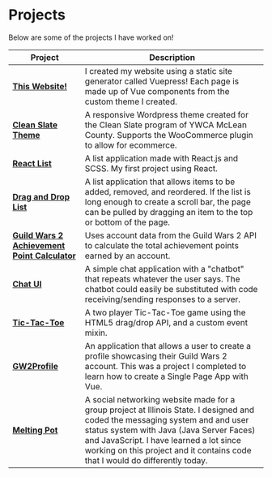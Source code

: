 # Projects

Below are some of the projects I have worked on!

Project | Description
---|---
**[This Website!](https://github.com/BrotherGilburt/PerryKaufman)** | I created my website using a static site generator called Vuepress! Each page is made up of Vue components from the custom theme I created.
**[Clean Slate Theme](https://github.com/BrotherGilburt/cleanslate)** | A responsive Wordpress theme created for the Clean Slate program of YWCA McLean County. Supports the WooCommerce plugin to allow for ecommerce. 
**[React List](https://jsfiddle.net/pdkaufm/d0jrsfvt/)** | A list application made with React.js and SCSS. My first project using React.
**[Drag and Drop List](https://jsfiddle.net/pdkaufm/5ocmvktr/)** | A list application that allows items to be added, removed, and reordered. If the list is long enough to create a scroll bar, the page can be pulled by dragging an item to the top or bottom of the page.
**[Guild Wars 2 Achievement Point Calculator](https://jsfiddle.net/pdkaufm/v5kaps0c/)** | Uses account data from the Guild Wars 2 API to calculate the total achievement points earned by an account.
**[Chat UI](https://jsfiddle.net/pdkaufm/gjy2jdfk/)** | A simple chat application with a "chatbot" that repeats whatever the user says. The chatbot could easily be substituted with code receiving/sending responses to a server.
**[Tic-Tac-Toe](https://jsfiddle.net/pdkaufm/kyzwm637/)** | A two player Tic-Tac-Toe game using the HTML5 drag/drop API, and a custom event mixin.
**[GW2Profile](https://github.com/BrotherGilburt/GW2Profile)** | An application that allows a user to create a profile showcasing their Guild Wars 2 account. This was a project I completed to learn how to create a Single Page App with Vue.
**[Melting Pot](https://github.com/andrewjamen/MeltingPot)** | A social networking website made for a group project at Illinois State. I designed and coded the messaging system and and user status system with Java (Java Server Faces) and JavaScript. I have learned a lot since working on this project and it contains code that I would do differently today.